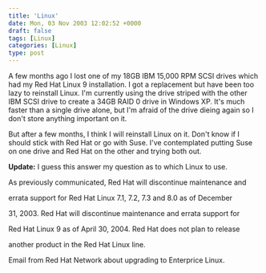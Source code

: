```yaml
---
title: 'Linux'
date: Mon, 03 Nov 2003 12:02:52 +0000
draft: false
tags: [Linux]
categories: [Linux]
type: post
---
```


A few months ago I lost one of my 18GB IBM 15,000 RPM SCSI drives which had my Red Hat Linux 9 installation. I got a replacement but have been too lazy to reinstall Linux. I'm currently using the drive striped with the other IBM SCSI drive to create a 34GB RAID 0 drive in Windows XP. It's much faster than a single drive alone, but I'm afraid of the drive dieing again so I don't store anything important on it.

But after a few months, I think I will reinstall Linux on it. Don't know if I should stick with Red Hat or go with Suse. I've contemplated putting Suse on one drive and Red Hat on the other and trying both out.

**Update:** I guess this answer my question as to which Linux to use.

As previously communicated, Red Hat will discontinue maintenance and

errata support for Red Hat Linux 7.1, 7.2, 7.3 and 8.0 as of December

31, 2003. Red Hat will discontinue maintenance and errata support for

Red Hat Linux 9 as of April 30, 2004. Red Hat does not plan to release

another product in the Red Hat Linux line.

Email from Red Hat Network about upgrading to Enterprice Linux.